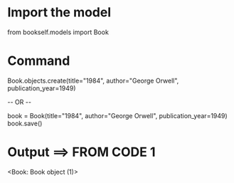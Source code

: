 # Import the model

from bookself.models import Book

# Command

Book.objects.create(title="1984", author="George Orwell", publication_year=1949)

-- OR --

book = Book(title="1984", author="George Orwell", publication_year=1949)
book.save()

# Output ==> FROM CODE 1

<Book: Book object (1)>
